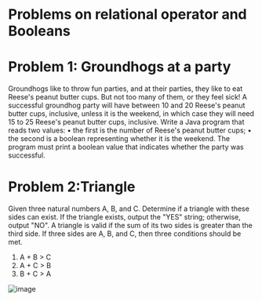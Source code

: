 # Problems on relational operator and Booleans

# Problem 1: Groundhogs at a party

Groundhogs like to throw fun parties, and at their parties, they like to eat Reese's peanut butter cups. But not too many of them, or they feel sick! A successful groundhog party will have between 10 and 20 Reese's peanut butter cups, inclusive, unless it is the weekend, in which case they will need 15 to 25 Reese's peanut butter cups, inclusive.
Write a Java program that reads two values:
•	the first is the number of Reese's peanut butter cups;
•	the second is a boolean representing whether it is the weekend.
The program must print a boolean value that indicates whether the party was successful.

# Problem 2:Triangle

Given three natural numbers A, B, and C. Determine if a triangle with these sides can exist.
If the triangle exists, output the "YES" string; otherwise, output "NO".
A triangle is valid if the sum of its two sides is greater than the third side. If three sides are A, B, and C, then three conditions should be met.
1. A + B > C
2. A + C > B
3. B + C > A

![image](https://user-images.githubusercontent.com/79511860/218310073-e1b18cd1-6630-4569-a3a2-02b0dd860cb3.png)
